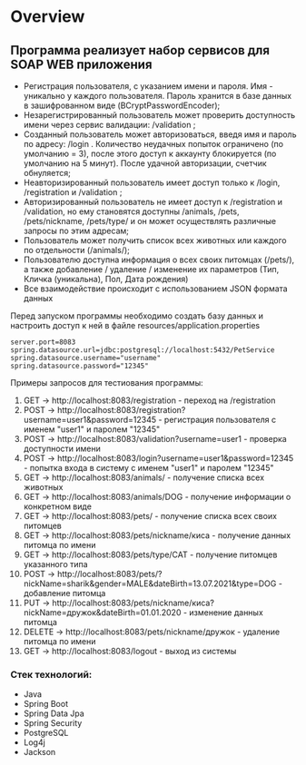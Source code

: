 # Overview

## Программа реализует набор сервисов для SOAP WEB приложения

- Регистрация пользователя, с указанием имени и пароля. Имя - уникально у каждого пользователя. Пароль хранится в базе данных в зашифрованном виде (BCryptPasswordEncoder);
- Незарегистрированный пользователь может проверить доступность имени через сервис валидации: /validation ;
- Созданный пользователь может авторизоваться, введя имя и пароль по адресу: /login . Количество неудачных попыток ограничено (по умолчанию = 3), после этого доступ к аккаунту блокируется (по умолчанию на 5 минут). После удачной авторизации, счетчик обнуляется;
- Неавторизированный пользователь имеет доступ только к /login, /registration и /validation ;
- Авторизированный пользователь не имеет доступ к /registration и /validation, но ему становятся доступны /animals, /pets, /pets/nickname, /pets/type/ и он может осуществлять различные запросы по этим адресам;
- Пользователь может получить список всех животных или каждого по отдельности (/animals/);
- Пользователю доступна информация о всех своих питомцах (/pets/), а также добавление / удаление / изменение их параметров (Тип, Кличка (уникальна), Пол, Дата рождения)
- Все взаимодействие происходит с использованием JSON формата данных

Перед запуском программы необходимо создать базу данных и настроить доступ к ней в файле resources/application.properties

    server.port=8083
    spring.datasource.url=jdbc:postgresql://localhost:5432/PetService
    spring.datasource.username="username"
    spring.datasource.password="12345"

Примеры запросов для тестиования программы:

1. GET -> http://localhost:8083/registration   - переход на /registration
2. POST -> http://localhost:8083/registration?username=user1&password=12345    - регистрация пользователя с именем "user1" и паролем "12345"
3. POST -> http://localhost:8083/validation?username=user1   - проверка доступности имени
4. POST -> http://localhost:8083/login?username=user1&password=12345   - попытка входа в систему с именем "user1" и паролем "12345"
5. GET -> http://localhost:8083/animals/   - получение списка всех животных
6. GET -> http://localhost:8083/animals/DOG   - получение информации о конкретном виде
7. GET -> http://localhost:8083/pets/   - получение списка всех своих питомцев
8. GET -> http://localhost:8083/pets/nickname/киса   - получение данных питомца по имени
9. GET -> http://localhost:8083/pets/type/CAT   - получение питомцев указанного типа
10. POST -> http://localhost:8083/pets/?nickName=sharik&gender=MALE&dateBirth=13.07.2021&type=DOG   - добавление питомца
11. PUT -> http://localhost:8083/pets/nickname/киса?nickName=дружок&dateBirth=01.01.2020   - изменение данных питомца
12. DELETE -> http://localhost:8083/pets/nickname/дружок   - удаление питомца по имени
13. GET -> http://localhost:8083/logout   - выход из системы


### Стек технологий: 
- Java
- Spring Boot
- Spring Data Jpa
- Spring Security
- PostgreSQL
- Log4j
- Jackson

